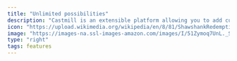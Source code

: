 ```yaml
---
title: "Unlimited possibilities"
description: "Castmill is an extensible platform allowing you to add custom widgets and new functionality that is required just for your project. There is no small or big feature we cannot add to the platform."
icon: "https://upload.wikimedia.org/wikipedia/en/8/81/ShawshankRedemptionMoviePoster.jpg"
image: "https://images-na.ssl-images-amazon.com/images/I/51Zymoq7UnL._SX466_.jpg"
type: "right"
tags: features
---
```


